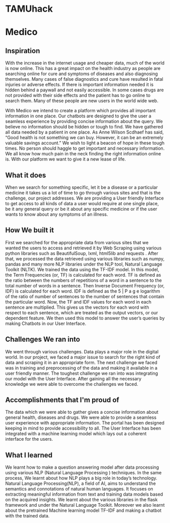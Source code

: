 # TAMUhack
# Medico
## Inspiration

With the increase in the internet usage and cheaper data, much of the world is now online. This has a great impact on the health industry as people are searching online for cure and symptoms of diseases and also diagnosing themselves. Many cases of false diagnostics and cure have resulted in fatal injuries or adverse effects. If there is important information needed it is hidden behind a paywall and not easily accessible. In some cases drugs are not provided with their side effects and the patient has to go online to search them. Many of these people are new users in the world wide web.

With Medico we intend to create a platform which provides all important information in one place. Our chatbots are designed to give the user a seamless experience by providing concise information about the query. We believe no information should be hidden or tough to find. We have gathered all data needed by a patient in one place. 
As Anne Wilson Scdhaef has said, “Good health is not something we can buy. However, it can be an extremely valuable savings account.” We wish to light a beacon of hope in these tough times. No person should haggle to get important and necessary information. We all know how much pain in the neck finding the right information online is. With our platform we want to give it a new lease of life.


## What it does
When we search for something specific, let it be a disease or a particular medicine it takes us a lot of time to go through various sites and that is the challenge, our project addresses. We are providing a User friendly Interface to get access to all kinds of data a user would require at one single place, be it any general query or be it about any specific medicine or if the user wants to know about any symptoms of an illness.  
 
## How We built it
First we searched for the appropriate data from various sites that we wanted the users to access and retrieved it by Web Scraping using various python libraries such as BeautifulSoup, lxml, html5lib and requests . After that, we processed the data retrieved using various libraries such as numpy, pandas and many more NLP libraries under the NLP tool, Natural Language Toolkit (NLTK). We trained the data using the TF-IDF model. In this model, the Term Frequencies (or, TF) is calculated for each word. TF is defined as the ratio between the numbers of repetitions of a word in a sentence to the total number of words in a sentence. Then Inverse Document Frequency (or, IDF) is calculated for each word. IDF is defined as the 5 | P a g e logarithm of the ratio of number of sentences to the number of sentences that contain the particular word. Now, the TF and IDF values for each word in each sentence are multiplied. This gives us the vectors for each word with respect to each sentence, which are treated as the output vectors, or our dependent feature. We then used this model to answer the user’s queries by making Chatbots in our User Interface.
## Challenges We ran into
We went through various challenges. Data plays a major role in the digital world. In our project, we faced a major issue to search for the right kind of data and scraping it in an appropriate form. The next challenge we faced was in training and preprocessing of the data and making it available in a user friendly manner. The toughest challenge we ran into was integrating our model with the User Interface. After gaining all the necessary knowledge we were able to overcome the challenges we faced. 
## Accomplishments that I'm proud of
The data which we were able to gather gives a concise information about general health, diseases and drugs. We were able to provide a seamless user experience with appropriate information. The portal has been designed keeping in mind to provide accessibility to all. The User Interface has been integrated with a machine learning model which lays out a coherent interface for the users.
## What I learned
We learnt how to make a question answering model after data processing using various NLP (Natural Language Processing ) techniques. In the same process, We learnt about how NLP plays a big role in today’s technology. Natural Language Processing(NLP), a field of AI, aims to understand the semantics and connotations of natural human languages. It focuses on extracting meaningful information from text and training data models based on the acquired insights. We learnt about the various libraries in the flask framework and under the Natural Language Toolkit. Moreover we also learnt about the pretrained Machine learning model TF-IDF and making a chatbot with the trained data.
